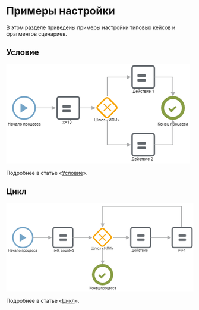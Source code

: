 # Примеры настройки

В этом разделе приведены примеры настройки типовых кейсов и фрагментов сценариев.

## Условие

![](../../../../.gitbook/assets/if_scheme.png)

Подробнее в статье «[Условие](if.md)».

## Цикл

![](../../../../.gitbook/assets/for_scheme.png)

Подробнее в статье «[Цикл](for.md)».
